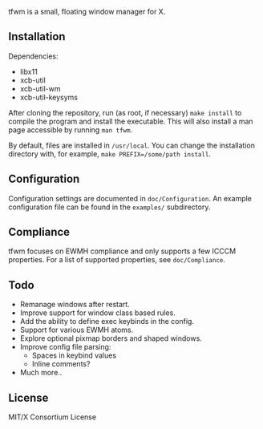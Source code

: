 tfwm is a small, floating window manager for X.

## Installation
Dependencies:
* libx11
* xcb-util
* xcb-util-wm
* xcb-util-keysyms

After cloning the repository, run (as root, if necessary) `make install` to
compile the program and install the executable. This will also install a man
page accessible by running `man tfwm`.

By default, files are installed in `/usr/local`. You can change the installation
directory with, for example, `make PREFIX=/some/path install`.

## Configuration
Configuration settings are documented in `doc/Configuration`. An example
configuration file can be found in the `examples/` subdirectory.

## Compliance
tfwm focuses on EWMH compliance and only supports a few ICCCM properties. For
a list of supported properties, see `doc/Compliance`.

## Todo
* Remanage windows after restart.
* Improve support for window class based rules.
* Add the ability to define exec keybinds in the config.
* Support for various EWMH atoms.
* Explore optional pixmap borders and shaped windows.
* Improve config file parsing:
    * Spaces in keybind values
    * Inline comments?
* Much more..

## License
MIT/X Consortium License
